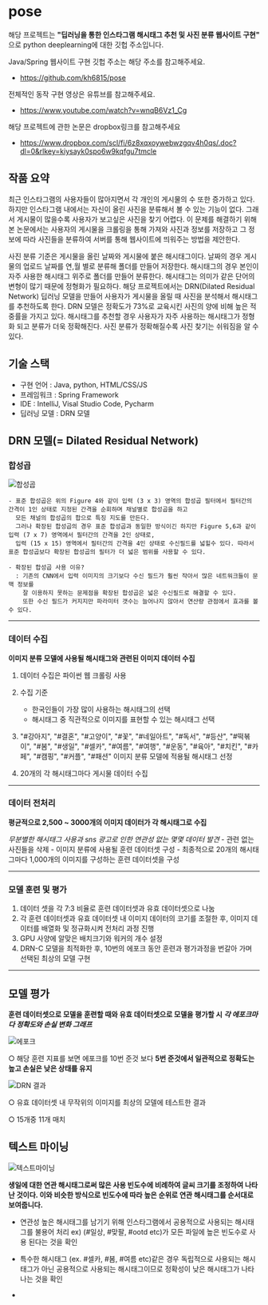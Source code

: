 # pose
해당 프로젝트는 **"딥러닝을 통한 인스타그램 해시태그 추천 및 사진 분류 웹사이트 구현"** 으로 python deeplearning에 대한 깃헙 주소입니다.

Java/Spring 웹사이트 구현 깃헙 주소는 해당 주소를 참고해주세요.
 - https://github.com/kh6815/pose

전체적인 동작 구현 영상은 유튜브를 참고해주세요.
 - https://www.youtube.com/watch?v=wnqB6Vz1_Cg

해당 프로젝트에 관한 논문은 dropbox링크를 참고해주세요
 - https://www.dropbox.com/scl/fi/6z8xqxoywebwzgqv4h0qs/.doc?dl=0&rlkey=kiysayk0spo6w9kqfgu7tmcle

## 작품 요약
최근 인스타그램의 사용자들이 많아지면서 각 개인의 게시물의 수 또한 증가하고 있다. 하지만 인스타그램 내에서는 자신이 올린 사진을 분류해서 볼 수 있는 기능이 없다. 
그래서 게시물이 많을수록 사용자가 보고싶은 사진을 찾기 어렵다. 
이 문제를 해결하기 위해 본 논문에서는 사용자의 게시물을 크롤링을 통해 가져와 사진과 정보를 저장하고 그 정보에 따라 사진들을 분류하여 서버를 통해 웹사이트에 띄워주는 방법을 제안한다. 

사진 분류 기준은 게시물을 올린 날짜와 게시물에 붙은 해시태그이다. 날짜의 경우 게시물의 업로드 날짜를 연,월 별로 분류해 폴더를 만들어 저장한다.
해시태그의 경우 본인이 자주 사용한 해시태그 위주로 폴더를 만들어 분류한다. 해시태그는 의미가 같은 단어의 변형이 많기 때문에 정형화가 필요하다. 
해당 프로젝트에서는 DRN(Dilated Residual Network) 딥러닝 모델을 만들어 사용자가 게시물을 올릴 때 사진을 분석해서 해시태그를 추천하도록 한다. 
DRN 모델은 정확도가 73%로 교육시킨 사진의 양에 비해 높은 적중률을 가지고 있다. 해시태그를 추천할 경우 사용자가 자주 사용하는 해시태그가 정형화 되고 분류가 더욱 정확해진다. 
사진 분류가 정확해질수록 사진 찾기는 쉬워짐을 알 수 있다.

## 기술 스택
 - 구현 언어 : Java, python, HTML/CSS/JS
 - 프레임워크 : Spring Framework 
 - IDE : IntelliJ, Visal Studio Code, Pycharm 
 - 딥러닝 모델 : DRN 모델


## DRN 모델(= Dilated Residual Network)
  ### 합성곱
   ![합성곱](https://user-images.githubusercontent.com/62634760/130573506-05457bde-f5d1-433a-9bae-6111d8976ece.PNG)
    
    - 표준 합성곱은 위의 Figure 4와 같이 입력 (3 x 3) 영역의 합성곱 필터에서 필터간의 간격이 1인 상태로 지정된 간격을 순회하며 채널별로 합성곱을 하고 
      모든 채널의 합성곱의 합으로 특징 지도를 만든다. 
      그러나 확장된 합성곱의 경우 표준 합성곱과 동일한 방식이긴 하지만 Figure 5,6과 같이 입력 (7 x 7) 영역에서 필터간의 간격을 2인 상태로, 
      입력 (15 x 15) 영역에서 필터간의 간격을 4인 상태로 수신필드를 넓힐수 있다. 따라서 표준 합성곱보다 확장된 합성곱의 필터가 더 넓은 범위를 사용할 수 있다.
 
    - 확장된 합성곱 사용 이유? 
      : 기존의 CNN에서 입력 이미지의 크기보다 수신 필드가 훨씬 작아서 많은 네트워크들이 문맥 정보를 
        잘 이용하지 못하는 문제점을 확장된 합성곱은 넓은 수신필드로 해결할 수 있다.
        또한 수신 필드가 커지지만 파라미터 갯수는 늘어나지 않아서 연산량 관점에서 효과를 볼 수 있다.
***
   ### 데이터 수집
  **이미지 분류 모델에 사용될 해시태그와 관련된 이미지 데이터 수집**
   1) 데이터 수집은 파이썬 웹 크롤링 사용  
   2) 수집 기준
       - 한국인들이 가장 많이 사용하는 해시태그의 선택
       - 해시태그 중 직관적으로 이미지를 표현할 수 있는 해시태그 선택 
   3) "#강아지", "#결혼", "#고양이", "#꽃", "#네일아트", "#독서", "#등산", "#떡볶이", "#봄", "#생일", "#셀카", 
       "#여름", "#여행", "#운동", "#육아", "#치킨", "#카페", "#캠핑", "#커플", "#패션"
        이미지 분류 모델에 적용될 해시태그 선정

   4) 20개의 각 해시태그마다 게시물 데이터 수집

***
   ### 데이터 전처리   
   **평균적으로 2,500 ~ 3000개의 이미지 데이터가 각 해시태그로 수집**
    
   *무분별한 해시태그 사용과 sns 광고로 인한 연관성 없는 몇몇 데이터 발견*
     - 관련 없는 사진들을 삭제
     - 이미지 분류에 사용될 훈련 데이터셋 구성
     - 최종적으로 20개의 해시태그마다 1,000개의 이미지를 구성하는 훈련 데이터셋을 구성

***
   ### 모델 훈련 및 평가
     
   1) 데이터 셋을 각 7:3 비율로 훈련 데이터셋과 유효 데이터셋으로 나눔 
   2) 각 훈련 데이터셋과 유효 데이터셋 내 이미지 데이터의 코기를 조절한 후, 이미지 데이터를 배열화 및 정규화시켜 전처리 과정 진행
   3) GPU 사양에 알맞은 배치크기와 워커의 개수 설정
   4) DRN-C 모델을 최적화한 후, 10번의 에포크 동안 훈련과 평가과정을 번갈아 가며 선택된 최상의 모델 구현

***

## 모델 평가
 **훈련 데이터셋으로 모델을 훈련할 때와 유효 데이터셋으로 모델을 평가할 시 *각 에포크마다 정확도와 손실 변화 그래프*** 

![에포크](https://user-images.githubusercontent.com/62634760/130576389-6a26a88f-cab9-4b55-b6f4-d8239d3746cf.PNG)
 
   ○ 해당 훈련 지표를 보면 에포크를 10번 준것 보다 **5번 준것에서 일관적으로 정확도는 높고 손실은 낮은 상태를 유지**

![DRN 결과](https://user-images.githubusercontent.com/62634760/130577038-ac4b1c28-94fc-42b5-a45d-f54f977a3aaf.PNG)

   ○ 유효 데이터셋 내 무작위의 이미지를 최상의 모델에 테스트한 결과 

   ○ 15개중 11개 매치


## 텍스트 마이닝
![텍스트마이닝](https://user-images.githubusercontent.com/62634760/130577591-e9d2a52a-59f6-4386-9894-f691f705c587.PNG)

   **생일에 대한 연관 해시태그로써 많은 사용 빈도수에 비례하여 글씨 크기를 조정하여 나타난 것이다. 
     이와 비슷한 방식으로 빈도수에 따라 높은 순위로 연관 해시태그를 순서대로 보여줍니다.**

 - 연관성 높은 해시태그를 남기기 위해 인스타그램에서 공용적으로 사용되는 해시태그를 불용어 처리
   ex) (#일상, #맞팔, #ootd etc)가 모든 파일에 높은 빈도수로 사용 된다는 것을 확인

 - 특수한 해시태그 (ex. #셀카, #봄, #여름 etc)같은 경우 독립적으로 사용되는 해시태그가 아닌 공용적으로 사용되는 
   해시태그이므로 정확성이 낮은 해시태그가 나타나는 것을 확인

  - 

